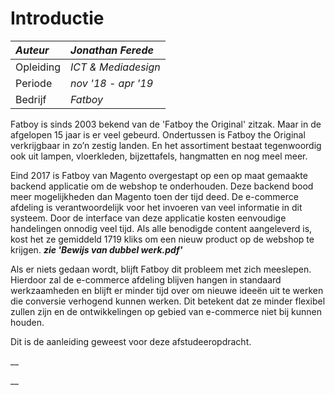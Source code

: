 # Introductie

| _Auteur_ | _Jonathan Ferede_  |
| :--- | :--- |
| Opleiding | _ICT & Mediadesign_ |
| Periode | _nov '18 - apr '19_ |
| Bedrijf | _Fatboy_ |

Fatboy is sinds 2003 bekend van de 'Fatboy the Original' zitzak. Maar in de afgelopen 15 jaar is er veel gebeurd. Ondertussen is Fatboy the Original verkrijgbaar in zo’n zestig landen. En het assortiment bestaat tegenwoordig ook uit lampen, vloerkleden, bijzettafels, hangmatten en nog meel meer. 

Eind 2017 is Fatboy van Magento overgestapt op een op maat gemaakte backend applicatie om de webshop te onderhouden. Deze backend bood meer mogelijkheden dan Magento toen der tijd deed. De e-commerce afdeling is verantwoordelijk voor het invoeren van veel  informatie in dit systeem. Door de interface van deze applicatie kosten eenvoudige handelingen onnodig veel tijd. Als alle benodigde content aangeleverd is, kost het ze gemiddeld 1719 kliks om een nieuw product op de webshop te krijgen. _**zie 'Bewijs van dubbel werk.pdf'**_

Als er niets gedaan wordt, blijft Fatboy dit probleem met zich meeslepen. Hierdoor zal de e-commerce afdeling blijven hangen in standaard werkzaamheden en blijft er minder tijd over om nieuwe ideeën uit te werken die conversie verhogend kunnen werken. Dit betekent dat ze minder flexibel zullen zijn en de ontwikkelingen op gebied van e-commerce niet bij kunnen houden.

Dit is de aanleiding geweest voor deze afstudeeropdracht. 

\_\_

\_\_

